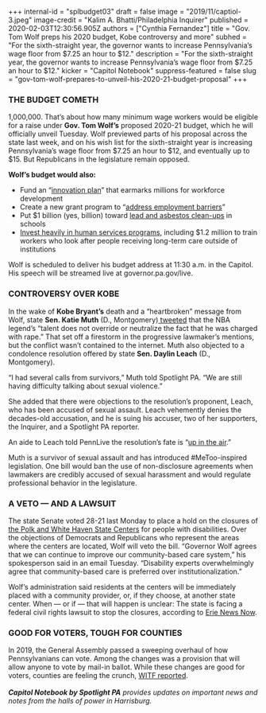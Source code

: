 +++
internal-id = "splbudget03"
draft = false
image = "2019/11/captiol-3.jpeg"
image-credit = "Kalim A. Bhatti/Philadelphia Inquirer"
published = 2020-02-03T12:30:56.905Z
authors = ["Cynthia Fernandez"]
title = "Gov. Tom Wolf preps his 2020 budget, Kobe controversy and more"
subhed = "For the sixth-straight year, the governor wants to increase Pennsylvania’s wage floor from $7.25 an hour to $12."
description = "For the sixth-straight year, the governor wants to increase Pennsylvania’s wage floor from $7.25 an hour to $12."
kicker = "Capitol Notebook"
suppress-featured = false
slug = "gov-tom-wolf-prepares-to-unveil-his-2020-21-budget-proposal"
+++
### **THE BUDGET COMETH**

1,000,000. That’s about how many minimum wage workers would be eligible for a raise under **Gov. Tom Wolf’s** proposed 2020-21 budget, which he will officially unveil Tuesday. Wolf previewed parts of his proposal across the state last week, and on his wish list for the sixth-straight year is increasing Pennsylvania’s wage floor from $7.25 an hour to $12, and eventually up to $15. But Republicans in the legislature remain opposed.

**Wolf’s budget would also:**

* Fund an “[innovation plan](https://web.archive.org/web/20230117025550/https://www.governor.pa.gov/newsroom/gov-wolf-announces-pa-innovation-plan-proposal/)” that earmarks millions for workforce development
* Create a new grant program to “[address employment barriers](https://web.archive.org/web/20230117025116/https://www.governor.pa.gov/newsroom/gov-wolf-business-and-labor-leaders-unveil-strategy-to-strengthen-pennsylvanias-workforce/)”
* Put $1 billion (yes, billion) toward [lead and asbestos clean-ups](https://web.archive.org/20200130003003/https://www.inquirer.com/news/gov-tom-wolf-asbestos-lead-schools-1-billion-20200129.html) in schools
* [Invest heavily in human services programs](https://web.archive.org/web/20230117013832/https://www.governor.pa.gov/newsroom/gov-wolfs-2020-21-budget-will-further-protect-vulnerable-populations/), including $1.2 million to train workers who look after people receiving long-term care outside of institutions

Wolf is scheduled to deliver his budget address at 11:30 a.m. in the Capitol. His speech will be streamed live at governor.pa.gov/live. 

### **CONTROVERSY OVER KOBE**

In the wake of **Kobe Bryant’s** death and a “heartbroken” message from Wolf, state **Sen. Katie Muth** (D., Montgomery)[ tweeted](https://web.archive.org/20200128171045/https://twitter.com/SenatorMuth/status/1221989050673922050) that the NBA legend’s “talent does not override or neutralize the fact that he was charged with rape.” That set off a firestorm in the progressive lawmaker’s mentions, but the conflict wasn’t contained to the internet. Muth also objected to a condolence resolution offered by state **Sen. Daylin Leach** (D., Montgomery).

“I had several calls from survivors,” Muth told Spotlight PA. “We are still having difficulty talking about sexual violence.”

She added that there were objections to the resolution’s proponent, Leach, who has been accused of sexual assault. Leach vehemently denies the decades-old accusation, and he is suing his accuser, two of her supporters, the Inquirer, and a Spotlight PA reporter.

An aide to Leach told PennLive the resolution’s fate is “[up in the air](https://web.archive.org/20200129071836/https://www.pennlive.com/news/2020/01/pa-legislator-sparks-outrage-after-tweeting-about-kobe-bryants-sexual-assault-allegation.html).”

Muth is a survivor of sexual assault and has introduced #MeToo-inspired legislation. One bill would ban the use of non-disclosure agreements when lawmakers are credibly accused of sexual harassment and would regulate professional behavior in the legislature.

### **A VETO — AND A LAWSUIT**

The state Senate voted 28-21 last Monday to place a hold on the closures of [the Polk and White Haven State Centers](https://web.archive.org/20201005011213/https://www.legis.state.pa.us//cfdocs/Legis/CSM/showMemoPublic.cfm?chamber=S&SPick=20190&cosponId=30476) for people with disabilities. Over the objections of Democrats and Republicans who represent the areas where the centers are located, Wolf will veto the bill. “Governor Wolf agrees that we can continue to improve our community-based care system,” his spokesperson said in an email Tuesday. “Disability experts overwhelmingly agree that community-based care is preferred over institutionalization.”

Wolf’s administration said residents at the centers will be immediately placed with a community provider, or, if they choose, at another state center. When — or if — that will happen is unclear: The state is facing a federal civil rights lawsuit to stop the closures, according to [Erie News Now](https://web.archive.org/20200122044638/https://www.erienewsnow.com/story/41592727/commonwealth-faces-lawsuit-over-plan-to-close-state-centers).

### **GOOD FOR VOTERS, TOUGH FOR COUNTIES**

In 2019, the General Assembly passed a sweeping overhaul of how Pennsylvanians can vote. Among the changes was a provision that will allow anyone to vote by mail-in ballot. While these changes are good for voters, counties are feeling the crunch, [WITF reported](https://web.archive.org/20200809174111/https://www.witf.org/2020/01/28/pa-s-election-head-says-election-overhauls-will-make-2020-primary-tough-for-counties/).\
*\
**Capitol Notebook by Spotlight PA** provides updates on important news and notes from the halls of power in Harrisburg.*

